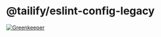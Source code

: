 # @tailify/eslint-config-legacy

[![Greenkeeper][greenkeeper-image]][greenkeeper-url]

[greenkeeper-image]: https://badges.greenkeeper.io/tailify/eslint-config-legacy.svg
[greenkeeper-url]: https://greenkeeper.io
